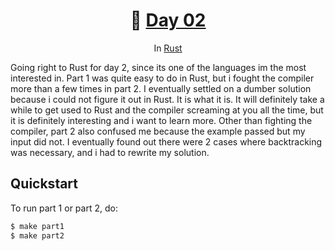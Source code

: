 <h1 align="center">🎄 <a href="https://adventofcode.com/2023/day/2">Day 02</a></h1>
<p align="center">In <a href="https://www.rust-lang.org/">Rust</a></p>

Going right to Rust for day 2, since its one of the languages im the most interested in. Part 1 was
quite easy to do in Rust, but i fought the compiler more than a few times in part 2. I eventually
settled on a dumber solution because i could not figure it out in Rust. It is what it is. It will
definitely take a while to get used to Rust and the compiler screaming at you all the time, but it
is definitely interesting and i want to learn more. Other than fighting the compiler, part 2 also
confused me because the example passed but my input did not. I eventually found out there were 2
cases where backtracking was necessary, and i had to rewrite my solution.

## Quickstart
To run part 1 or part 2, do:
```sh
$ make part1
$ make part2
```
